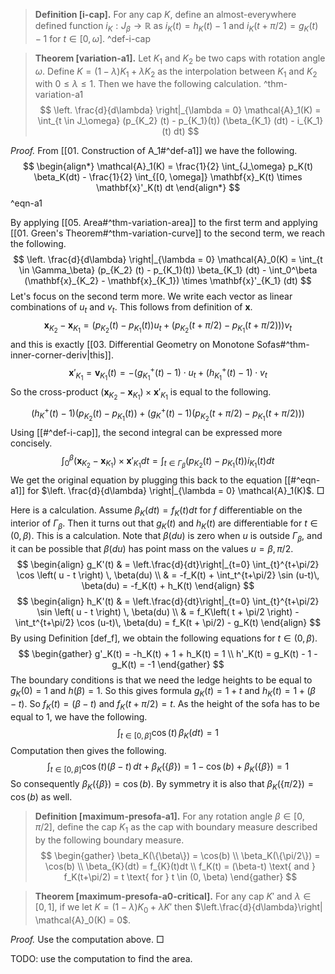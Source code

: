 > __Definition [i-cap].__ For any cap $K$, define an almost-everywhere defined function $i_K : J_\beta \to \mathbb{R}$ as $i_K(t) = h_K(t) - 1$ and $i_K(t + \pi / 2) = g_K(t) - 1$ for $t \in [0, \omega]$. ^def-i-cap

> __Theorem [variation-a1].__ Let $K_1$ and $K_2$ be two caps with rotation angle $\omega$. Define $K= (1-\lambda)K_1 + \lambda K_2$ as the interpolation between $K_1$ and $K_2$ with $0 \leq \lambda \leq 1$. Then we have the following calculation. ^thm-variation-a1
$$
\left. \frac{d}{d\lambda} \right|_{\lambda = 0} \mathcal{A}_1(K)
= \int_{t \in J_\omega} (p_{K_2} (t) - p_{K_1}(t)) (\beta_{K_1} (dt) - i_{K_1}(t) dt)
$$

_Proof._ From [[01. Construction of A_1#^def-a1]] we have the following.
$$
\begin{align*}
\mathcal{A}_1(K) = \frac{1}{2} \int_{J_\omega} p_K(t) \beta_K(dt) - 
\frac{1}{2} \int_{[0, \omega]} \mathbf{x}_K(t) \times \mathbf{x}'_K(t) dt
\end{align*}
$$
^eqn-a1

By applying [[05. Area#^thm-variation-area]] to the first term and applying [[01. Green's Theorem#^thm-variation-curve]] to the second term, we reach the following.
$$
\left. \frac{d}{d\lambda} \right|_{\lambda = 0} \mathcal{A}_0(K)
= \int_{t \in \Gamma_\beta} (p_{K_2} (t) - p_{K_1}(t)) \beta_{K_1} (dt) - 
\int_0^\beta (\mathbf{x}_{K_2} - \mathbf{x}_{K_1}) \times \mathbf{x}'_{K_1} (dt)
$$
Let's focus on the second term more. We write each vector as linear combinations of $u_t$ and $v_t$.
This follows from definition of $\mathbf{x}$.
$$
\mathbf{x}_{K_2} - \mathbf{x}_{K_1} = (p_{K_2} (t) - p_{K_1} (t)) u_t + 
(p_{K_2} (t + \pi / 2) - p_{K_1} (t + \pi / 2))) v_t
$$
and this is exactly [[03. Differential Geometry on Monotone Sofas#^thm-inner-corner-deriv|this]].
$$
\mathbf{x}'_{K_1} = \mathbf{v}_{K_1}(t) = -(g_{K_1}^+(t) - 1) \cdot u_t + (h_{K_1}^+(t) - 1) \cdot v_t
$$
So the cross-product $(\mathbf{x}_{K_2} - \mathbf{x}_{K_1}) \times \mathbf{x}'_{K_1}$ is equal to the following.
$$
(h_K^+(t) - 1) (p_{K_2} (t) - p_{K_1} (t)) + (g_K^+(t) - 1) (p_{K_2} (t + \pi / 2) - p_{K_1} (t + \pi / 2)))
$$
Using [[#^def-i-cap]], the second integral can be expressed more concisely.
$$
\int_0^\beta (\mathbf{x}_{K_2} - \mathbf{x}_{K_1}) \times \mathbf{x}'_{K_1} dt = 
\int_{t \in \Gamma_\beta} (p_{K_2} (t) - p_{K_1}(t)) i_{K_1}(t) dt
$$
We get the original equation by plugging this back to the equation [[#^eqn-a1]] for $\left. \frac{d}{d\lambda} \right|_{\lambda = 0} \mathcal{A}_1(K)$. □

Here is a calculation. Assume $\beta_K(dt) = f_K(t)dt$ for $f$ differentiable on the interior of $\Gamma_\beta$. Then it turns out that $g_K(t)$ and $h_K(t)$ are differentiable for $t \in (0, \beta)$. This is a calculation. Note that $\beta(du)$ is zero when $u$ is outside $\Gamma_\beta$, and it can be possible that $\beta(du)$ has point mass on the values $u = \beta, \pi/2$.
$$
\begin{align}
g_K'(t) & = \left.\frac{d}{dt}\right|_{t=0} \int_{t}^{t+\pi/2} \cos \left( u - t \right) \, \beta(du) \\
& = -f_K(t) + \int_t^{t+\pi/2} \sin (u-t)\, \beta(du) = -f_K(t) + h_K(t) 
\end{align}
$$
$$
\begin{align}
h_K'(t) & = \left.\frac{d}{dt}\right|_{t=0} \int_{t}^{t+\pi/2} \sin \left( u - t \right) \, \beta(du) \\
& = f_K\left( t + \pi/2 \right) - \int_t^{t+\pi/2} \cos (u-t)\, \beta(du) = f_K(t + \pi/2) - g_K(t)
\end{align}
$$
By using Definition [def_f], we obtain the following equations for $t \in (0, \beta)$.
$$
\begin{gather}
g'_K(t) = -h_K(t) + 1 + h_K(t) = 1 \\
h'_K(t) = g_K(t) - 1 - g_K(t) = -1
\end{gather}
$$
The boundary conditions is that we need the ledge heights to be equal to $g_K(0)=1$ and $h(\beta)=1$. So this gives formula $g_K(t) = 1 + t$ and $h_K(t) = 1 + (\beta-t)$. So $f_K(t) = (\beta-t)$ and $f_K(t+\pi/2) = t$.
As the height of the sofa has to be equal to 1, we have the following.
$$
\int_{t \in [0, \beta] } \cos \left( t \right) \, \beta_K (dt) = 1
$$
Computation then gives the following.
$$
\int_{t \in [0, \beta]} \cos (t) (\beta-t) \, dt + \beta_K(\{\beta\}) = 1 - \cos (b) + \beta_K(\left\{ \beta \right\}) = 1
$$
So consequently $\beta_K(\{\beta\}) = \cos(b)$. By symmetry it is also that $\beta_K(\{\pi/2\}) = \cos(b)$ as well.

> __Definition [maximum-presofa-a1].__ For any rotation angle $\beta \in [0, \pi/2]$, define the cap $K_1$ as the cap with boundary measure described by the following boundary measure.
> $$
\begin{gather}
\beta_K(\{\beta\}) = \cos(b) \\
\beta_K(\{\pi/2\}) = \cos(b) \\
\beta_{K}(dt) = f_{K}(t)dt \\
f_K(t) = (\beta-t) \text{ and } f_K(t+\pi/2) = t \text{ for } t \in (0, \beta)
\end{gather}
$$

> __Theorem [maximum-presofa-a0-critical].__ For any cap $K'$ and $\lambda \in [0, 1]$, if we let $K = (1-\lambda) K_0 + \lambda K'$ then $\left.\frac{d}{d\lambda}\right| \mathcal{A}_0(K) = 0$. 

_Proof._ Use the computation above. □

TODO: use the computation to find the area.